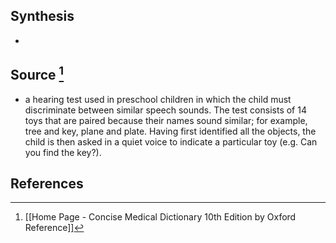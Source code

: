 ## Synthesis
- 
## Source [^1]
- a hearing test used in preschool children in which the child must discriminate between similar speech sounds. The test consists of 14 toys that are paired because their names sound similar; for example, tree and key, plane and plate. Having first identified all the objects, the child is then asked in a quiet voice to indicate a particular toy (e.g. Can you find the key?).
## References

[^1]: [[Home Page - Concise Medical Dictionary 10th Edition by Oxford Reference]]